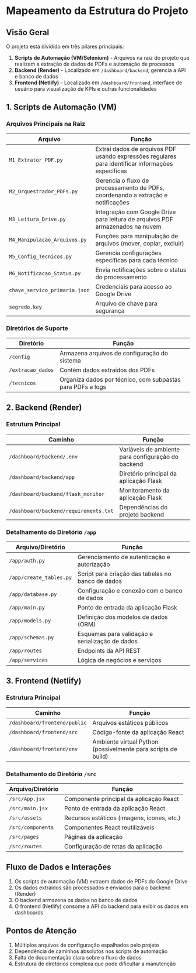 # Mapeamento da Estrutura do Projeto

## Visão Geral

O projeto está dividido em três pilares principais:

1. **Scripts de Automação (VM/Selenium)** - Arquivos na raiz do projeto que realizam a extração de dados de PDFs e automação de processos
2. **Backend (Render)** - Localizado em `/dashboard/backend`, gerencia a API e banco de dados
3. **Frontend (Netlify)** - Localizado em `/dashboard/frontend`, interface de usuário para visualização de KPIs e outras funcionalidades

## 1. Scripts de Automação (VM)

### Arquivos Principais na Raiz

| Arquivo | Função |
|---------|--------|
| `M1_Extrator_PDF.py` | Extrai dados de arquivos PDF usando expressões regulares para identificar informações específicas |
| `M2_Orquestrador_PDFs.py` | Gerencia o fluxo de processamento de PDFs, coordenando a extração e notificações |
| `M3_Leitura_Drive.py` | Integração com Google Drive para leitura de arquivos PDF armazenados na nuvem |
| `M4_Manipulacao_Arquivos.py` | Funções para manipulação de arquivos (mover, copiar, excluir) |
| `M5_Config_Tecnicos.py` | Gerencia configurações específicas para cada técnico |
| `M6_Notificacao_Status.py` | Envia notificações sobre o status do processamento |
| `chave_servico_primaria.json` | Credenciais para acesso ao Google Drive |
| `segredo.key` | Arquivo de chave para segurança |

### Diretórios de Suporte

| Diretório | Função |
|-----------|--------|
| `/config` | Armazena arquivos de configuração do sistema |
| `/extracao_dados` | Contém dados extraídos dos PDFs |
| `/tecnicos` | Organiza dados por técnico, com subpastas para PDFs e logs |

## 2. Backend (Render)

### Estrutura Principal

| Caminho | Função |
|---------|--------|
| `/dashboard/backend/.env` | Variáveis de ambiente para configuração do backend |
| `/dashboard/backend/app` | Diretório principal da aplicação Flask |
| `/dashboard/backend/flask_monitor` | Monitoramento da aplicação Flask |
| `/dashboard/backend/requirements.txt` | Dependências do projeto backend |

### Detalhamento do Diretório `/app`

| Arquivo/Diretório | Função |
|-------------------|--------|
| `/app/auth.py` | Gerenciamento de autenticação e autorização |
| `/app/create_tables.py` | Script para criação das tabelas no banco de dados |
| `/app/database.py` | Configuração e conexão com o banco de dados |
| `/app/main.py` | Ponto de entrada da aplicação Flask |
| `/app/models.py` | Definição dos modelos de dados (ORM) |
| `/app/schemas.py` | Esquemas para validação e serialização de dados |
| `/app/routes` | Endpoints da API REST |
| `/app/services` | Lógica de negócios e serviços |

## 3. Frontend (Netlify)

### Estrutura Principal

| Caminho | Função |
|---------|--------|
| `/dashboard/frontend/public` | Arquivos estáticos públicos |
| `/dashboard/frontend/src` | Código-fonte da aplicação React |
| `/dashboard/frontend/env` | Ambiente virtual Python (possivelmente para scripts de build) |

### Detalhamento do Diretório `/src`

| Arquivo/Diretório | Função |
|-------------------|--------|
| `/src/App.jsx` | Componente principal da aplicação React |
| `/src/main.jsx` | Ponto de entrada da aplicação React |
| `/src/assets` | Recursos estáticos (imagens, ícones, etc.) |
| `/src/components` | Componentes React reutilizáveis |
| `/src/pages` | Páginas da aplicação |
| `/src/routes` | Configuração de rotas da aplicação |

## Fluxo de Dados e Interações

1. Os scripts de automação (VM) extraem dados de PDFs do Google Drive
2. Os dados extraídos são processados e enviados para o backend (Render)
3. O backend armazena os dados no banco de dados
4. O frontend (Netlify) consome a API do backend para exibir os dados em dashboards

## Pontos de Atenção

1. Múltiplos arquivos de configuração espalhados pelo projeto
2. Dependência de caminhos absolutos nos scripts de automação
3. Falta de documentação clara sobre o fluxo de dados
4. Estrutura de diretórios complexa que pode dificultar a manutenção
